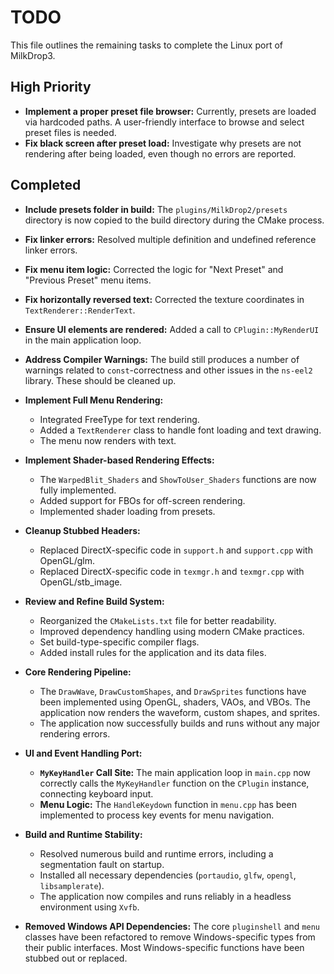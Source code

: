 # TODO

This file outlines the remaining tasks to complete the Linux port of MilkDrop3.

## High Priority

- **Implement a proper preset file browser:** Currently, presets are loaded via hardcoded paths. A user-friendly interface to browse and select preset files is needed.
- **Fix black screen after preset load:** Investigate why presets are not rendering after being loaded, even though no errors are reported.

## Completed

- **Include presets folder in build:** The `plugins/MilkDrop2/presets` directory is now copied to the build directory during the CMake process.
- **Fix linker errors:** Resolved multiple definition and undefined reference linker errors.
- **Fix menu item logic:** Corrected the logic for "Next Preset" and "Previous Preset" menu items.
- **Fix horizontally reversed text:** Corrected the texture coordinates in `TextRenderer::RenderText`.
- **Ensure UI elements are rendered:** Added a call to `CPlugin::MyRenderUI` in the main application loop.
- **Address Compiler Warnings:** The build still produces a number of warnings related to `const`-correctness and other issues in the `ns-eel2` library. These should be cleaned up.

- **Implement Full Menu Rendering:**
    - Integrated FreeType for text rendering.
    - Added a `TextRenderer` class to handle font loading and text drawing.
    - The menu now renders with text.

- **Implement Shader-based Rendering Effects:**
    - The `WarpedBlit_Shaders` and `ShowToUser_Shaders` functions are now fully implemented.
    - Added support for FBOs for off-screen rendering.
    - Implemented shader loading from presets.

- **Cleanup Stubbed Headers:**
    - Replaced DirectX-specific code in `support.h` and `support.cpp` with OpenGL/glm.
    - Replaced DirectX-specific code in `texmgr.h` and `texmgr.cpp` with OpenGL/stb_image.

- **Review and Refine Build System:**
    - Reorganized the `CMakeLists.txt` file for better readability.
    - Improved dependency handling using modern CMake practices.
    - Set build-type-specific compiler flags.
    - Added install rules for the application and its data files.

- **Core Rendering Pipeline:**
    - The `DrawWave`, `DrawCustomShapes`, and `DrawSprites` functions have been implemented using OpenGL, shaders, VAOs, and VBOs. The application now renders the waveform, custom shapes, and sprites.
    - The application now successfully builds and runs without any major rendering errors.

- **UI and Event Handling Port:**
    - **`MyKeyHandler` Call Site:** The main application loop in `main.cpp` now correctly calls the `MyKeyHandler` function on the `CPlugin` instance, connecting keyboard input.
    - **Menu Logic:** The `HandleKeydown` function in `menu.cpp` has been implemented to process key events for menu navigation.

- **Build and Runtime Stability:**
    - Resolved numerous build and runtime errors, including a segmentation fault on startup.
    - Installed all necessary dependencies (`portaudio`, `glfw`, `opengl`, `libsamplerate`).
    - The application now compiles and runs reliably in a headless environment using `Xvfb`.

- **Removed Windows API Dependencies:** The core `pluginshell` and `menu` classes have been refactored to remove Windows-specific types from their public interfaces. Most Windows-specific functions have been stubbed out or replaced.